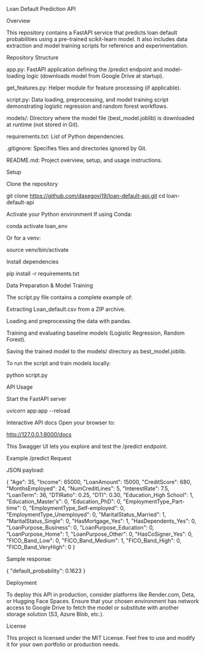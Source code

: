 Loan Default Prediction API

Overview

This repository contains a FastAPI service that predicts loan default probabilities using a pre-trained scikit-learn model. It also includes data extraction and model training scripts for reference and experimentation.

Repository Structure

app.py: FastAPI application defining the /predict endpoint and model-loading logic (downloads model from Google Drive at startup).

get_features.py: Helper module for feature processing (if applicable).

script.py: Data loading, preprocessing, and model training script demonstrating logistic regression and random forest workflows.

models/: Directory where the model file (best_model.joblib) is downloaded at runtime (not stored in Git).

requirements.txt: List of Python dependencies.

.gitignore: Specifies files and directories ignored by Git.

README.md: Project overview, setup, and usage instructions.

Setup

Clone the repository

git clone https://github.com/dasegovi19/loan-default-api.git
cd loan-default-api

Activate your Python environment
If using Conda:

conda activate loan_env

Or for a venv:

source venv/bin/activate

Install dependencies

pip install -r requirements.txt

Data Preparation & Model Training

The script.py file contains a complete example of:

Extracting Loan_default.csv from a ZIP archive.

Loading and preprocessing the data with pandas.

Training and evaluating baseline models (Logistic Regression, Random Forest).

Saving the trained model to the models/ directory as best_model.joblib.

To run the script and train models locally:

python script.py

API Usage

Start the FastAPI server

uvicorn app:app --reload

Interactive API docs
Open your browser to:

http://127.0.0.1:8000/docs

This Swagger UI lets you explore and test the /predict endpoint.

Example /predict Request

JSON payload:

{
  "Age": 35,
  "Income": 65000,
  "LoanAmount": 15000,
  "CreditScore": 680,
  "MonthsEmployed": 24,
  "NumCreditLines": 5,
  "InterestRate": 7.5,
  "LoanTerm": 36,
  "DTIRatio": 0.25,
  "DTI": 0.30,
  "Education_High School": 1,
  "Education_Master's": 0,
  "Education_PhD": 0,
  "EmploymentType_Part-time": 0,
  "EmploymentType_Self-employed": 0,
  "EmploymentType_Unemployed": 0,
  "MaritalStatus_Married": 1,
  "MaritalStatus_Single": 0,
  "HasMortgage_Yes": 1,
  "HasDependents_Yes": 0,
  "LoanPurpose_Business": 0,
  "LoanPurpose_Education": 0,
  "LoanPurpose_Home": 1,
  "LoanPurpose_Other": 0,
  "HasCoSigner_Yes": 0,
  "FICO_Band_Low": 0,
  "FICO_Band_Medium": 1,
  "FICO_Band_High": 0,
  "FICO_Band_VeryHigh": 0
}

Sample response:

{
  "default_probability": 0.1623
}

Deployment

To deploy this API in production, consider platforms like Render.com, Deta, or Hugging Face Spaces. Ensure that your chosen environment has network access to Google Drive to fetch the model or substitute with another storage solution (S3, Azure Blob, etc.).

License

This project is licensed under the MIT License. Feel free to use and modify it for your own portfolio or production needs.
